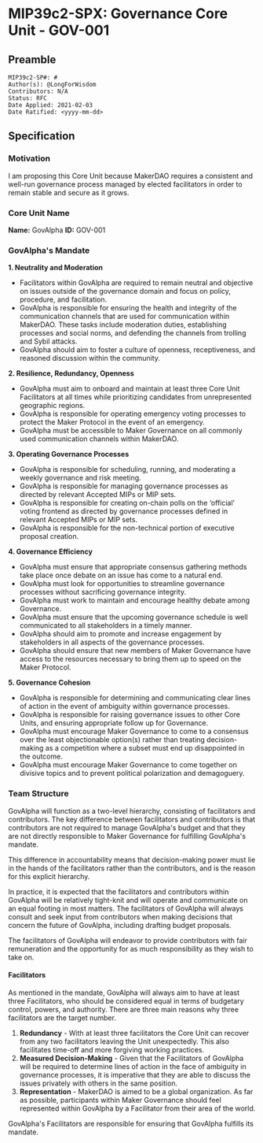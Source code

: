 # MIP39c2-SPX: Governance Core Unit - GOV-001

## Preamble
```
MIP39c2-SP#: #
Author(s): @LongForWisdom
Contributors: N/A
Status: RFC
Date Applied: 2021-02-03
Date Ratified: <yyyy-mm-dd>
```

## Specification
    
### Motivation
I am proposing this Core Unit because MakerDAO requires a consistent and well-run governance process managed by elected facilitators in order to remain stable and secure as it grows.
    
### Core Unit Name
**Name:** GovAlpha
**ID:** GOV-001

### GovAlpha's Mandate

**1. Neutrality and Moderation**
- Facilitators within GovAlpha are required to remain neutral and objective on issues outside of the governance domain and focus on policy, procedure, and facilitation.
- GovAlpha is responsible for ensuring the health and integrity of the communication channels that are used for communication within MakerDAO. These tasks include moderation duties, establishing processes and social norms, and defending the channels from trolling and Sybil attacks.
- GovAlpha should aim to foster a culture of openness, receptiveness, and reasoned discussion within the community.

**2. Resilience, Redundancy, Openness**
- GovAlpha must aim to onboard and maintain at least three Core Unit Facilitators at all times while prioritizing candidates from unrepresented geographic regions.
- GovAlpha is responsible for operating emergency voting processes to protect the Maker Protocol in the event of an emergency.
- GovAlpha must be accessible to Maker Governance on all commonly used communication channels within MakerDAO.

**3. Operating Governance Processes**
- GovAlpha is responsible for scheduling, running, and moderating a weekly governance and risk meeting.
- GovAlpha is responsible for managing governance processes as directed by relevant Accepted MIPs or MIP sets. 
- GovAlpha is responsible for creating on-chain polls on the ‘official’ voting frontend as directed by governance processes defined in relevant Accepted MIPs or MIP sets.
- GovAlpha is responsible for the non-technical portion of executive proposal creation.

**4. Governance Efficiency**
- GovAlpha must ensure that appropriate consensus gathering methods take place once debate on an issue has come to a natural end.
- GovAlpha must look for opportunities to streamline governance processes without sacrificing governance integrity. 
- GovAlpha must work to maintain and encourage healthy debate among Governance.
- GovAlpha must ensure that the upcoming governance schedule is well communicated to all stakeholders in a timely manner.
- GovAlpha should aim to promote and increase engagement by stakeholders in all aspects of the governance processes. 
- GovAlpha should ensure that new members of Maker Governance have access to the resources necessary to bring them up to speed on the Maker Protocol.

**5. Governance Cohesion**
- GovAlpha is responsible for determining and communicating clear lines of action in the event of ambiguity within governance processes.
- GovAlpha is responsible for raising governance issues to other Core Units, and ensuring appropriate follow up for Governance. 
- GovAlpha must encourage Maker Governance to come to a consensus over the least objectionable option(s) rather than treating decision-making as a competition where a subset must end up disappointed in the outcome. 
- GovAlpha must encourage Maker Governance to come together on divisive topics and to prevent political polarization and demagoguery. 

### Team Structure

GovAlpha will function as a two-level hierarchy, consisting of facilitators and contributors. The key difference between facilitators and contributors is that contributors are not required to manage GovAlpha's budget and that they are not directly responsible to Maker Governance for fulfilling GovAlpha's mandate. 

This difference in accountability means that decision-making power must lie in the hands of the facilitators rather than the contributors, and is the reason for this explicit hierarchy. 

In practice, it is expected that the facilitators and contributors within GovAlpha will be relatively tight-knit and will operate and communicate on an equal footing in most matters. The facilitators of GovAlpha will always consult and seek input from contributors when making decisions that concern the future of GovAlpha, including drafting budget proposals.

The facilitators of GovAlpha will endeavor to provide contributors with fair remuneration and the opportunity for as much responsibility as they wish to take on.

#### Facilitators 

 As mentioned in the mandate, GovAlpha will always aim to have at least three Facilitators, who should be considered equal in terms of budgetary control, powers, and authority. There are three main reasons why three facilitators are the target number.
1. **Redundancy** - With at least three facilitators the Core Unit can recover from any two facilitators leaving the Unit unexpectedly. This also facilitates time-off and more forgiving working practices.
2. **Measured Decision-Making** - Given that the Facilitators of GovAlpha will be required to determine lines of action in the face of ambiguity in governance processes, it is imperative that they are able to discuss the issues privately with others in the same position.
3. **Representation** - MakerDAO is aimed to be a global organization. As far as possible, participants within Maker Governance should feel represented within GovAlpha by a Facilitator from their area of the world.

GovAlpha's Facilitators are responsible for ensuring that GovAlpha fulfills its mandate.